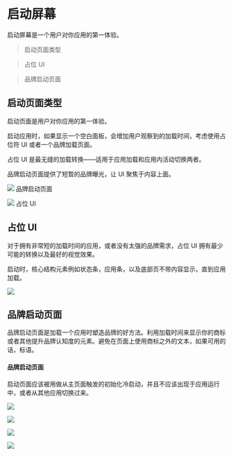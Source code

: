 # 启动屏幕

启动屏幕是一个用户对你应用的第一体验。

> 启动页面类型

> 占位 UI

> 品牌启动页面

## 启动页面类型
启动页面是用户对你应用的第一体验。

启动应用时，如果显示一个空白面板，会增加用户观察到的加载时间，考虑使用占位符 UI 或者一个品牌加载页面。

占位 UI 是最无缝的加载转换——适用于应用加载和应用内活动切换两者。

品牌启动页面提供了短暂的品牌曝光，让 UI 聚焦于内容上面。

![](https://github.com/zhaochong/material-design/blob/master/images/13_1.png)
品牌启动页面

![](https://github.com/zhaochong/material-design/blob/master/images/13_2.png)
占位 UI

## 占位 UI
对于拥有非常短的加载时间的应用，或者没有太强的品牌需求，占位 UI 拥有最少可能的转换以及最好的视觉效果。

启动时，核心结构元素例如状态条，应用条，以及底部页不带内容显示，直到应用加载。

![](https://github.com/zhaochong/material-design/blob/master/images/13_3.png)

## 品牌启动页面
品牌启动页面是加载一个应用时塑造品牌的好方法。利用加载时间来显示你的商标或者其他提升品牌认知度的元素。避免在页面上使用商标之外的文本，如果可用的话，标语。

#### 品牌启动页面
启动页面应该被用做从主页面触发的初始化冷启动，并且不应该出现于应用运行中，或者从其他应用切换过来。

![](https://github.com/zhaochong/material-design/blob/master/images/13_4.png)

![](https://github.com/zhaochong/material-design/blob/master/images/13_5.png)

![](https://github.com/zhaochong/material-design/blob/master/images/13_6.png)

![](https://github.com/zhaochong/material-design/blob/master/images/13_7.png)

